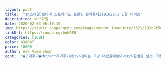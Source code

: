 ```yaml
---
layout: post 
title:  "sh스타일)브이넥 스트라이프 프린팅 컬러롱티2191022-1 긴팔 티셔츠" 
description: sh스타일 ..
date: 2020-02-03 06:10:19 
img: https://static.coupangcdn.com/image/vendor_inventory/7621/192c8f5d8e9de7a6981d9ba0574d59387a79c3f8b36c04ea67660136c8e4.png 
linkUrl: https://coupa.ng/bnWOE0 
categories: [1001] 
color: 43A047 
price: 10600 
author: Ask View Shop 
cont:  "●구매후기●<br/>**추가후기<br/>길이는 그냥 대봤을때보다<br/>깔별로 살것 그랬네~  라는 생각이 들정도로 맘에 듭니다ㅎ<br/>냄새에 민감한분은 비추해요~<br/>더 길었음 좋겠는데ㅠ<br/>맴찢이네요ㅠ<br/>모덜이입는거랑 ㅋ틀린건알지 하지만 제질도 비닐같고 아니프리긴한데  투액스롱티라며 무슨 기준이죠?스몰입으신분 기준이신가?ㅋ  색도칙칙해여 사진빨임 기분나쁜옷임ㅋ 등치있으신분들 사지마세요 배에걸쳐안내려갈지도모름ㅋ평균싸이즈l~xl입어요전<br/>목이 짧은편인데 브이넥이라 좋아요~<br/>배송은 늦었지만 상품은 만족합니다~^^<br/>세탁을 6<br/> -7번은 한것 같은데 기름냄새가 안빠집니다ㅠㅠ<br/>소매길이가.<br/>.<br/>제 팔이 긴건지 쬐끔 짧아요<br/>아쉽ㅠ<br/>앞쪽보다 뒤쪽이 더 길어요<br/>엉덩이를 덮어서 좋구요~ 뱃살 있어도 티가 넉넉해서 커버됩니다~ ^^<br/>옷은 괜찮은데 냄새땜에 머리가 아프네요;;<br/>입어보니 더 짧아졌... <br/>ㅜㅋㅋ<br/>찍을땐 팔을 좀 굽혀서 찍었이요<br/>키163cm에 몸무게 61~63kg정도 됩니다.<br/><br/>키때문에 화면보단 짧겠지라고 감안하고 샀는대도<br/>" 
---
```


